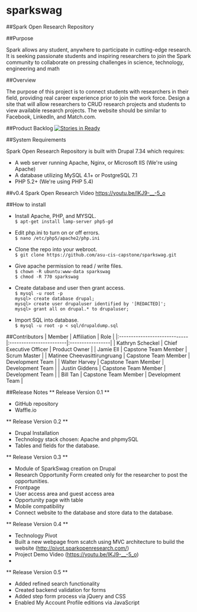 # sparkswag

##Spark Open Research Repository

##Purpose

Spark allows any student, anywhere to participate in cutting-edge research. It is seeking passionate students and inspiring researchers to join the Spark community to collaborate on pressing challenges in science, technology, engineering and math

##Overview

The purpose of this project is to connect students with researchers in their field, providing real career experience prior to join the work force. Design a site that will allow researchers to CRUD research projects and students to view available research projects. The website should be similar to Facebook, LinkedIn, and Match.com. 

##Product Backlog
[![Stories in Ready](https://badge.waffle.io/asu-cis-capstone/sparkswag.svg?label=ready&title=Ready)](https://waffle.io/asu-cis-capstone/sparkswag)

##System Requirements

Spark Open Research Repository is built with Drupal 7.34 which requires:
+ A web server running Apache, Nginx, or Microsoft IIS (We're using Apache)
+ A database utilizing MySQL 4.1+ or PostgreSQL 7.1
+ PHP 5.2+ (We're using PHP 5.4)

##v0.4 Spark Open Research Video
https://youtu.be/IKJ9-__-5_o

##How to install

* Install Apache, PHP, and MYSQL.
<br>```$ apt-get install lamp-server php5-gd```

* Edit php.ini to turn on or off errors.
<br>```$ nano /etc/php5/apache2/php.ini```

* Clone the repo into your webroot.
<br>```$ git clone https://github.com/asu-cis-capstone/sparkswag.git```

* Give apache permission to read / write files.
<br>```$ chown -R ubuntu:www-data sparkswag```
<br>```$ chmod -R 770 sparkswag ```

* Create database and user then grant access.
<br>```$ mysql -u root -p```
<br>```mysql> create database drupal;```
<br>```mysql> create user drupaluser identified by '[REDACTED]';```
<br>```mysql> grant all on drupal.* to drupaluser;```

* Import SQL into database.
<br>```$ mysql -u root -p < sql/drupaldump.sql```

##Contributors
| Member                       | Affiliation             | Role             |
|:-----------------------------|:------------------------|:-----------------|
| Kathryn Scheckel             | Chief Executive Officer | Product Owner    |
| Jamie Ell                    | Capstone Team Member    | Scrum Master     |
| Matinee Cheevasittirungruang | Capstone Team Member    | Development Team |
| Walter Harvey                | Capstone Team Member    | Development Team |
| Justin Giddens               | Capstone Team Member    | Development Team |
| Bill Tan                     | Capstone Team Member    | Development Team |

##Release Notes
** Release Version 0.1 **
* GitHub repository
* Waffle.io

** Release Version 0.2 **
* Drupal Installation
* Technology stack chosen: Apache and phpmySQL
* Tables and fields for the database. 

** Release Version 0.3 **
* Module of SparkSwag creation on Drupal
* Research Opportunity Form created only for the researcher to post the opportunities.   
* Frontpage
* User access area and guest access area
* Opportunity page with table
* Mobile compatibility
* Connect website to the database and store data to the database.

** Release Version 0.4 **
* Technology Pivot
* Built a new webpage from scatch using MVC architecture to build the website (http://pivot.sparkopenresearch.com/)
* Project Demo Video (https://youtu.be/IKJ9-__-5_o)
* 
** Release Version 0.5 **
* Added refined search functionality
* Created backend validation for forms
* Added step form process via jQuery and CSS
* Enabled My Account Profile editions via JavaScript
